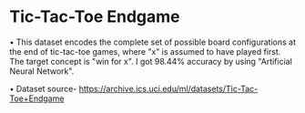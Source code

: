 # Tic-Tac-Toe Endgame
• This dataset encodes the complete set of possible board configurations at the end of tic-tac-toe games, where "x" is assumed to have played first. The target concept is "win for x". I got 98.44% accuracy by using "Artificial Neural Network".

• Dataset source- https://archive.ics.uci.edu/ml/datasets/Tic-Tac-Toe+Endgame
